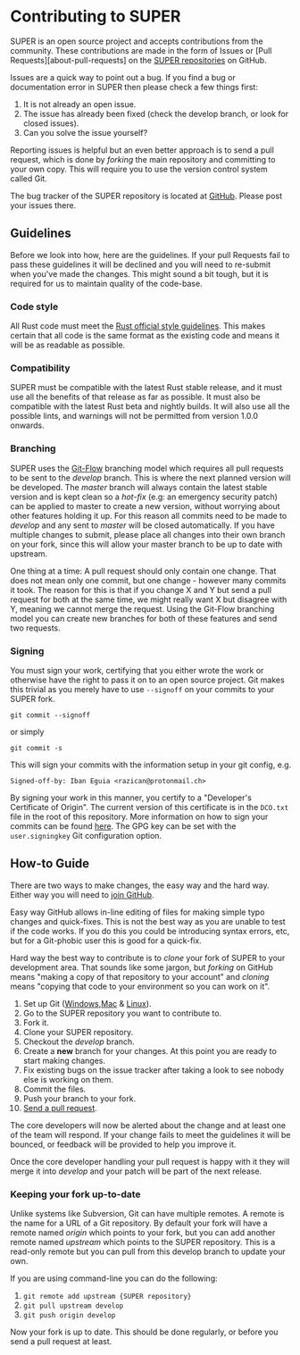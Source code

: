 # Contributing to SUPER #

SUPER is an open source project and accepts contributions from the community. These contributions
are made in the form of Issues or [Pull Requests][about-pull-requests] on the
[SUPER repositories][org-link] on GitHub.

Issues are a quick way to point out a bug. If you find a bug or documentation error in SUPER then
please check a few things first:

1. It is not already an open issue.
2. The issue has already been fixed (check the develop branch, or look for closed issues).
3. Can you solve the issue yourself?

Reporting issues is helpful but an even better approach is to send a pull request, which is done by
*forking* the main repository and committing to your own copy. This will require you to use the
version control system called Git.

The bug tracker of the SUPER repository is located at [GitHub][github-issues]. Please post your
issues there.

## Guidelines ##

Before we look into how, here are the guidelines. If your pull Requests fail to pass these
guidelines it will be declined and you will need to re-submit when you've made the changes. This
might sound a bit tough, but it is required for us to maintain quality of the code-base.

### Code style ###

All Rust code must meet the [Rust official style guidelines][rust-style]. This makes certain that
all code is the same format as the existing code and means it will be as readable as possible.

### Compatibility ###

SUPER must be compatible with the latest Rust stable release, and it must use all the benefits of
that release as far as possible. It must also be compatible with the latest Rust beta and nightly
builds. It will also use all the possible lints, and warnings will not be permitted from version
1.0.0 onwards.

### Branching ###

SUPER uses the [Git-Flow][git-flow] branching model which requires all pull requests to be sent to
the *develop* branch. This is where the next planned version will be developed. The *master* branch
will always contain the latest stable version and is kept clean so a *hot-fix* (e.g: an emergency
security patch) can be applied to master to create a new version, without worrying about other
features holding it up. For this reason all commits need to be made to *develop* and any sent to
*master* will be closed automatically. If you have multiple changes to submit, please place all
changes into their own branch on your fork, since this will allow your master branch to be up to
date with upstream.

One thing at a time: A pull request should only contain one change. That does not mean only one
commit, but one change - however many commits it took. The reason for this is that if you change X
and Y but send a pull request for both at the same time, we might really want X but disagree with
Y, meaning we cannot merge the request. Using the Git-Flow branching model you can create new
branches for both of these features and send two requests.

### Signing ###

You must sign your work, certifying that you either wrote the work or otherwise have the right to
pass it on to an open source project. Git makes this trivial as you merely have to use `--signoff`
on your commits to your SUPER fork.

`git commit --signoff`

or simply

`git commit -s`

This will sign your commits with the information setup in your git config, e.g.

`Signed-off-by: Iban Eguia <razican@protonmail.ch>`

By signing your work in this manner, you certify to a "Developer's Certificate of Origin". The
current version of this certificate is in the `DCO.txt` file in the root of this repository. More
information on how to sign your commits can be found [here][commit-signing]. The GPG key can be set
with the `user.signingkey` Git configuration option.

## How-to Guide ##

There are two ways to make changes, the easy way and the hard way. Either way you will need to
[join GitHub][join-github].

Easy way GitHub allows in-line editing of files for making simple typo changes and quick-fixes.
This is not the best way as you are unable to test if the code works. If you do this you could be
introducing syntax errors, etc, but for a Git-phobic user this is good for a quick-fix.

Hard way the best way to contribute is to *clone* your fork of SUPER to your development area. That
sounds like some jargon, but *forking* on GitHub means "making a copy of that repository to your
account" and *cloning* means "copying that code to your environment so you can work on it".

1. Set up Git ([Windows][git-setup-windows],[Mac][git-setup-mac] & [Linux][git-setup-linux]).
2. Go to the SUPER repository you want to contribute to.
3. Fork it.
4. Clone your SUPER repository.
5. Checkout the *develop* branch.
6. Create a **new** branch for your changes. At this point you are ready to start making changes.
7. Fix existing bugs on the issue tracker after taking a look to see nobody else is working on them.
8. Commit the files.
9. Push your branch to your fork.
10. [Send a pull request][about-pull-request].

The core developers will now be alerted about the change and at least one of the team will respond.
If your change fails to meet the guidelines it will be bounced, or feedback will be provided to
help you improve it.

Once the core developer handling your pull request is happy with it they will merge it into
*develop* and your patch will be part of the next release.

### Keeping your fork up-to-date ###

Unlike systems like Subversion, Git can have multiple remotes. A remote is the name for a URL of a
Git repository. By default your fork will have a remote named *origin* which points to your fork,
but you can add another remote named *upstream* which points to the SUPER repository. This is a
read-only remote but you can pull from this develop branch to update your own.

If you are using command-line you can do the following:

1. `git remote add upstream {SUPER repository}`
2. `git pull upstream develop`
3. `git push origin develop`

Now your fork is up to date. This should be done regularly, or before you send a pull request at
least.

[about-pull-request]: https://help.github.com/articles/about-pull-requests/
[org-link]: https://github.com/SUPERAndroidAnalyzer
[github-issues]: https://github.com/SUPERAndroidAnalyzer/super/issues
[rust-style]: https://doc.rust-lang.org/style/
[git-flow]: http://nvie.com/posts/a-successful-git-branching-model/
[commit-signing]: https://git-scm.com/book/en/v2/Git-Tools-Signing-Your-Work
[join-github]: https://github.com/join
[git-setup-windows]: https://help.github.com/articles/set-up-git/#platform-windows
[git-setup-mac]: https://help.github.com/articles/set-up-git/#platform-mac
[git-setup-linux]: https://help.github.com/articles/set-up-git/#platform-linux
